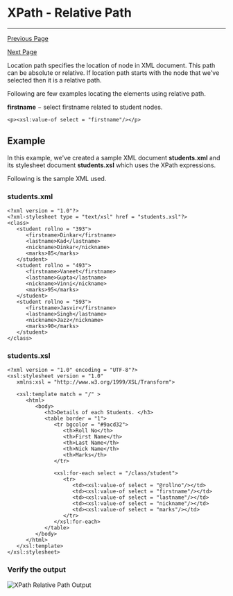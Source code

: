 # XPath - Relative Path

------



[ Previous Page](https://www.tutorialspoint.com/xpath/xpath_absolute_path.htm)

[Next Page ](https://www.tutorialspoint.com/xpath/xpath_axes.htm)

Location path specifies the location of node in XML document. This path can be absolute or relative. If location path starts with the node that we've selected then it is a relative path.

Following are few examples locating the elements using relative path.

**firstname** − select firstname related to student nodes.

```
<p><xsl:value-of select = "firstname"/></p>
```

## Example

In this example, we've created a sample XML document **students.xml** and its stylesheet document **students.xsl** which uses the XPath expressions.

Following is the sample XML used.

### students.xml

```
<?xml version = "1.0"?>
<?xml-stylesheet type = "text/xsl" href = "students.xsl"?>
<class>
   <student rollno = "393">
      <firstname>Dinkar</firstname>
      <lastname>Kad</lastname>
      <nickname>Dinkar</nickname>
      <marks>85</marks>
   </student>
   <student rollno = "493">
      <firstname>Vaneet</firstname>
      <lastname>Gupta</lastname>
      <nickname>Vinni</nickname>
      <marks>95</marks>
   </student>
   <student rollno = "593">
      <firstname>Jasvir</firstname>
      <lastname>Singh</lastname>
      <nickname>Jazz</nickname>
      <marks>90</marks>
   </student>
</class>
```

### students.xsl

```
<?xml version = "1.0" encoding = "UTF-8"?>
<xsl:stylesheet version = "1.0"
   xmlns:xsl = "http://www.w3.org/1999/XSL/Transform">
	
   <xsl:template match = "/" >
      <html>
         <body>
            <h3>Details of each Students. </h3>
            <table border = "1">
               <tr bgcolor = "#9acd32">
                  <th>Roll No</th>
                  <th>First Name</th>
                  <th>Last Name</th>
                  <th>Nick Name</th>
                  <th>Marks</th>		 
               </tr>		 
					
               <xsl:for-each select = "/class/student">
                  <tr>
                     <td><xsl:value-of select = "@rollno"/></td>
                     <td><xsl:value-of select = "firstname"/></td>
                     <td><xsl:value-of select = "lastname"/></td>
                     <td><xsl:value-of select = "nickname"/></td>
                     <td><xsl:value-of select = "marks"/></td>		 
                  </tr>
               </xsl:for-each>
            </table> 
         </body>
      </html>
   </xsl:template>
</xsl:stylesheet>
```

### Verify the output

![XPath Relative Path Output](https://www.tutorialspoint.com/xpath/images/xpath_students.jpg)